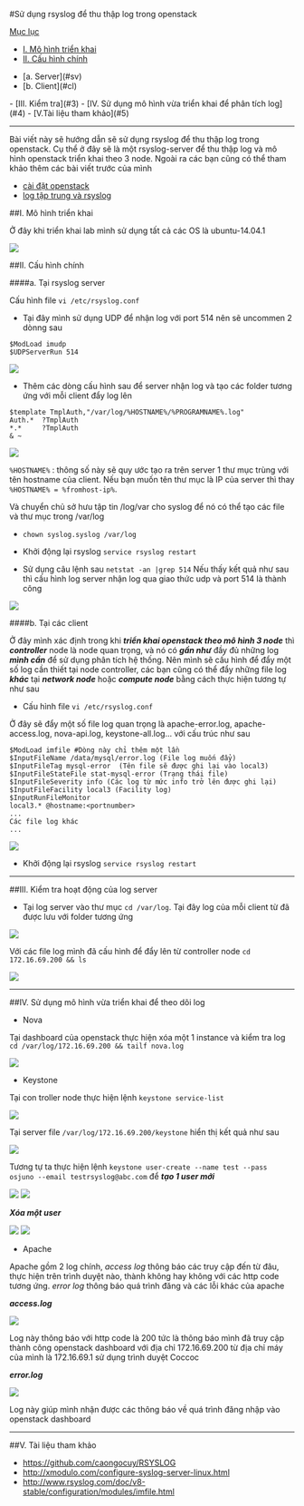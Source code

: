 #Sử dụng rsyslog để thu thập log trong openstack

<a name="ml"></a>
[Mục lục](#ml)

- [I. Mô hình triển khai](#1)
- [II. Cấu hình chính](#2)
<ul>
<li>[a. Server](#sv)</li>
<li>[b. Client](#cl)</li>
</ul>
- [III. Kiểm tra](#3)
- [IV. Sử dụng mô hình vừa triển khai để phân tích log](#4)
- [V.Tài liệu tham khảo](#5)

---
Bài viết này sẽ hướng dẫn sẽ sử dụng rsyslog để thu thập log trong openstack. Cụ thể ở đây sẽ là một rsyslog-server để thu thập log và mô hình openstack triển khai theo 3 node. Ngoài ra các bạn cũng có thể tham khảo thêm các bài viết trước của mình

- [cài đặt openstack](https://github.com/huytm/Oenstack_juno)
- [log tập trung và rsyslog](https://github.com/huytm/Mot-vai-hieu-biet-ve-log)

<a name="1"></a>
##I. Mô hình triển khai 

Ở đây khi triển khai lab mình sử dụng tất cả các OS là ubuntu-14.04.1

<img src="http://i.imgur.com/JoaxVhX.png">

<a name="2"></a>
##II. Cấu hình chính

<a name="sv"></a>
####a. Tại rsyslog server 

Cấu hình file `vi /etc/rsyslog.conf`

- Tại đây mình sử dụng UDP để nhận log với port 514 nên sẽ uncommen 2 dònng sau

```
$ModLoad imudp
$UDPServerRun 514
```
<img src="http://i.imgur.com/C34S0yV.png">

- Thêm các dòng cấu hình sau để server nhận log và tạo các folder tương ứng với mỗi client đẩy log lên

```
$template TmplAuth,"/var/log/%HOSTNAME%/%PROGRAMNAME%.log"
Auth.*  ?TmplAuth
*.*     ?TmplAuth
& ~
```
<img src="http://i.imgur.com/5sFAUlq.png">

`%HOSTNAME%` : thông số này sẽ quy ước tạo ra trên server 1 thư mục trùng với tên hostname của client. Nếu bạn muốn tên thư mục là IP của server thì thay `%HOSTNAME% = %fromhost-ip%`.

Và chuyển chủ sở hưu tập tin /log/var cho syslog để nó có thể tạo các file và thư mục trong /var/log

- `chown syslog.syslog /var/log`

- Khởi động lại rsyslog `service rsyslog restart`

- Sử dụng câu lệnh sau `netstat -an |grep 514` Nếu thấy kết quả như sau thì cấu hình log server nhận log qua giao thức udp và port 514 là thành công 

<img src="http://i.imgur.com/yTTZUPR.png">


<a name="cl"></a>
####b. Tại các client

Ở đây mình xác định trong khi ***triển khai openstack theo mô hình 3 node*** thì ***controller*** node là node quan trọng, và nó có ***gần như*** đầy đủ những log ***mình cần*** để sử dụng phân tích hệ thống. Nên mình sẽ cấu hình để đẩy một số log cần thiết tại node controller, các bạn cũng có thể đẩy những file log ***khác*** tại ***network node*** hoặc ***compute node*** bằng cách thực hiện tương tự như sau

- Cấu hình file `vi /etc/rsyslog.conf` 

Ở đây sẽ đẩy một số file log quan trọng là apache-error.log, apache-access.log, nova-api.log, keystone-all.log... với cấu trúc như sau

```
$ModLoad imfile #Dòng này chỉ thêm một lần
$InputFileName /data/mysql/error.log (File log muốn đẩy)
$InputFileTag mysql-error  (Tên file sẽ được ghi lại vào local3) 
$InputFileStateFile stat-mysql-error (Trạng thái file)
$InputFileSeverity info (Các log từ mức info trở lên được ghi lại)
$InputFileFacility local3 (Facility log)
$InputRunFileMonitor
local3.* @hostname:<portnumber> 
...
Các file log khác
...
```
<img src="http://i.imgur.com/fpdwC5C.png">

- Khởi động lại rsyslog `service rsyslog restart`

---

<a name="3"></a>
##III. Kiểm tra hoạt động của log server

- Tại log server vào thư mục `cd /var/log`. Tại đây log của mỗi client từ đã được lưu với folder tương ứng

<img src="http://i.imgur.com/cemSnYZ.png">

Với các file log mình đã cấu hình để đẩy lên từ controller node `cd 172.16.69.200 && ls`

<img src="http://i.imgur.com/cxBzYma.png">

---

<a name="4"></a>
##IV. Sử dụng mô hình vừa triển khai để theo dõi log

- Nova

Tại dashboard của openstack thực hiện xóa một 1 instance và kiểm tra log
`cd /var/log/172.16.69.200 && tailf nova.log`

<img src="http://i.imgur.com/jSPLRkj.png">

- Keystone

Tại con troller node thực hiện lệnh `keystone service-list`

<img src="http://i.imgur.com/Y9YZVZj.png">


Tại server file `/var/log/172.16.69.200/keystone` hiển thị kết quả như sau

<img src="http://i.imgur.com/u5BD5GN.png">

Tương tự ta thực hiện lệnh `keystone user-create --name test --pass osjuno --email testrsyslog@abc.com` để ***tạo 1 user mới***

<img src="http://i.imgur.com/ny9G039.png"> 

<img src="http://i.imgur.com/foyn9zH.png">

***Xóa một user***

<img src="http://i.imgur.com/GaEdL7l.png">

<img src="http://i.imgur.com/4m8Bz8u.png">


- Apache

Apache gồm 2 log chính, *access log* thông báo các truy cập đến từ đâu, thực hiện trên trình duyệt nào, thành không hay không với các http code tương ứng. *error log* thông báo quá trình đăng  và các lỗi khác của apache

***access.log***

<img src="http://i.imgur.com/VzHZsru.png">

Log này thông báo với http code là 200 tức là thông báo mình đã truy cập thành công openstack dashboard với địa chỉ 172.16.69.200 từ địa chỉ máy của mình là 172.16.69.1 sử dụng trình duyệt Coccoc

***error.log***

<img src="http://i.imgur.com/CWSUABh.png">

Log này giúp mình nhận được các thông báo về quá trình đăng nhập vào openstack dashboard

---

<a name="5"></a>
##V. Tài liệu tham khảo

- https://github.com/caongocuy/RSYSLOG
- http://xmodulo.com/configure-syslog-server-linux.html
- http://www.rsyslog.com/doc/v8-stable/configuration/modules/imfile.html


